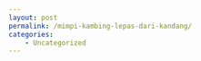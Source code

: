 ```yaml
---
layout: post
permalink: /mimpi-kambing-lepas-dari-kandang/
categories:
    - Uncategorized
---
```


